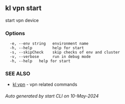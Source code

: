 ## kl vpn start

start vpn device



### Options

```
  -e, --env string   environment name
  -h, --help         help for start
  -s, --skipCheck    skip checks of env and cluster
  -v, --verbose      run in debug mode
  -h, --help   help for start
```

### SEE ALSO

* [kl vpn](kl_vpn.md)  - vpn related commands

###### Auto generated by start CLI on 10-May-2024

